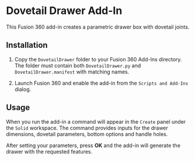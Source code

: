 # Dovetail Drawer Add-In

This Fusion 360 add-in creates a parametric drawer box with dovetail joints.

## Installation
1. Copy the `DovetailDrawer` folder to your Fusion 360 Add-Ins directory. The
   folder must contain both `DovetailDrawer.py` and `DovetailDrawer.manifest`
   with matching names.

2. Launch Fusion 360 and enable the add-in from the `Scripts and Add-Ins` dialog.

## Usage
When you run the add-in a command will appear in the `Create` panel under the `Solid` workspace. The command provides inputs for the drawer dimensions, dovetail parameters, bottom options and handle holes.

After setting your parameters, press **OK** and the add-in will generate the drawer with the requested features.
